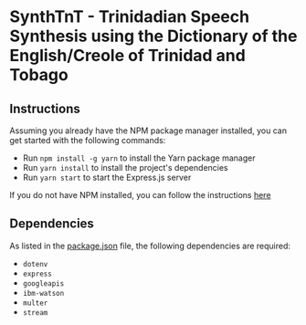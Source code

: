 # SynthTnT - Trinidadian Speech Synthesis using the Dictionary of the English/Creole of Trinidad and Tobago

## Instructions
Assuming you already have the NPM package manager installed, you can get started with the following commands:

 - Run `npm install -g yarn` to install the Yarn package manager
 - Run `yarn install` to install the project's dependencies
 - Run `yarn start` to start the Express.js server

If you do not have NPM installed, you can follow the instructions [here](https://docs.npmjs.com/downloading-and-installing-node-js-and-npm)

## Dependencies
As listed in the [package.json](https://github.com/MadMoose02/SynthTnT/blob/main/package.json) file, the following dependencies are required:

 - `dotenv`
 - `express`
 - `googleapis`
 - `ibm-watson`
 - `multer`
 - `stream`